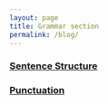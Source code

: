 ```yaml
---
layout: page
title: Grammar section
permalink: /blog/
---
```



### [Sentence Structure]({{site.baseurl}}/structures/sentence-structure)  
### [Punctuation]({{site.baseurl}}/structures/punctuation)



<br/>
<br/>



<br/>
<br/>

